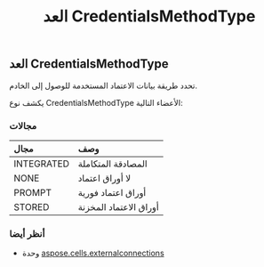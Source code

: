 ﻿---
title: العد CredentialsMethodType
second_title: Aspose.Cells for Python via .NET API المراجع
description:
type: docs
weight: 100
url: /ar/python-net/aspose.cells.externalconnections/credentialsmethodtype/
is_root: false
---
##  العد CredentialsMethodType
تحدد طريقة بيانات الاعتماد المستخدمة للوصول إلى الخادم.



يكشف نوع CredentialsMethodType الأعضاء التالية:

###  مجالات
| مجال| وصف|
| :- | :- |
| INTEGRATED | المصادقة المتكاملة|
| NONE | لا أوراق اعتماد|
| PROMPT | أوراق اعتماد فورية|
| STORED | أوراق الاعتماد المخزنة|



###  أنظر أيضا
* وحدة [aspose.cells.externalconnections](..)
